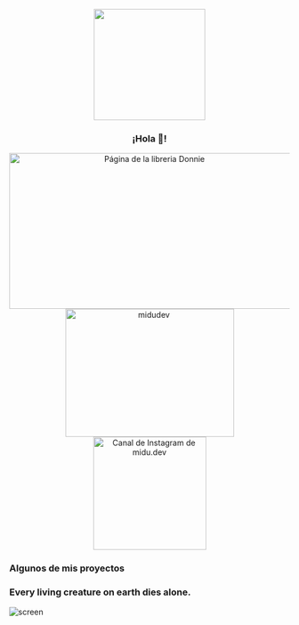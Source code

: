 <p align="center" width="300">
   <img align="center" width="200" src="https://64.media.tumblr.com/5d0f2320c3f5579689e996b8f38d8764/1aaf421b00737d96-41/s540x810/a11e5bf5d5a5c469ef8369a00b87c98361b97003.gif" />
   <h3 align="center">¡Hola 🐼! </h3>
</p>

<p align="center">
   <a href="library-astro-gamma.vercel.app" target="blank">
    <img align="center" src="https://vercel.com/_next/image?url=%2Fapi%2Fscreenshot%3Fdark%3D1%26deploymentId%3Ddpl_E1bMvBbmrGwb6MeHckdW4wdV79bF%26teamId%3Ddonniedark0-maxs-projects%26withStatus%3D1&w=1920&q=75&dpl=dpl_91DT5DcdMCfbFTUB8xNN7tsLPZRR" alt="Página de la libreria Donnie" height="280px" width="506px" />
  </a>
  <span style="width: 8px;"> </span>
   <a href="space-x-api-five.vercel.app" target="blank">
    <img align="center" src="https://vercel.com/_next/image?url=%2Fapi%2Fscreenshot%3Fdark%3D1%26deploymentId%3Ddpl_BAEp7UgMx2B1k5D62q91NyzZFMri%26teamId%3Ddonniedark0-maxs-projects%26withStatus%3D1&w=1920&q=75&dpl=dpl_91DT5DcdMCfbFTUB8xNN7tsLPZRR" alt="midudev" height="230px" width="303px" />
  </a>
  <span style="width: 8px;"> </span>
  <a href="play-pixel-red.vercel.app" target="blank">
    <img align="center" src="https://vercel.com/_next/image?url=%2Fapi%2Fscreenshot%3Fdark%3D1%26deploymentId%3Ddpl_4cdmWi7zxZH7yvWkEF6dxc7NgGB7%26teamId%3Ddonniedark0-maxs-projects%26withStatus%3D1&w=1920&q=75&dpl=dpl_91DT5DcdMCfbFTUB8xNN7tsLPZRR" alt="Canal de Instagram de midu.dev" height="203px" width="203px" />
  </a>
</p>

### Algunos de mis proyectos


### Every living creature on earth dies alone.

   ![screen](https://64.media.tumblr.com/5c6af169c0b1080e4beb7aa53fb53a02/93cf50ec73d5b146-68/s540x810/4d235ff16aefcb353035a943e4510279925c9d82.gif)
